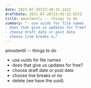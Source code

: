 ```yaml
---
date: 2021-07-26T23:48:25.141Z
draftDate: 2021-07-26T23:45:32.637Z
title: amoxtentli -- things to do
summary: "- use uuids for file names
- does that give us updates for free?
- choose draft date or post date
- choose line breaks o…"
---
```


amoxtentli -- things to do

- use uuids for file names
- does that give us updates for free?
- choose draft date or post date
- choose line breaks or no
- delete (we have the uuid)


